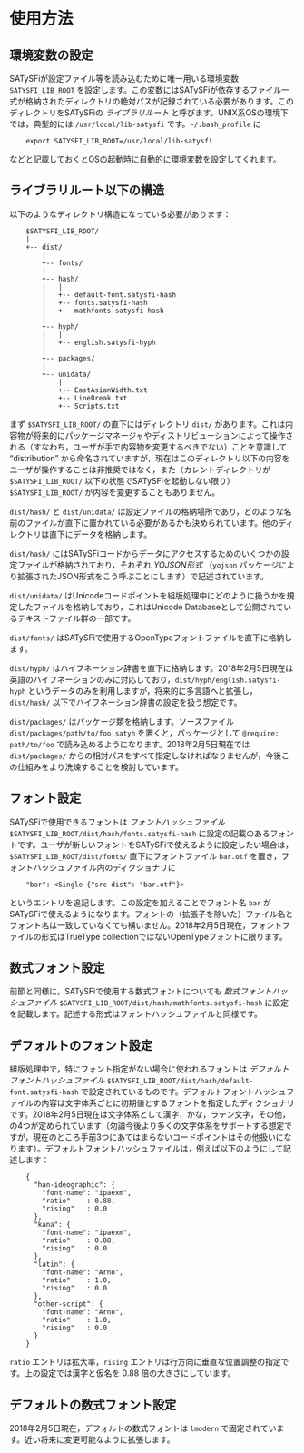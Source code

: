 # 使用方法

## 環境変数の設定

SATySFiが設定ファイル等を読み込むために唯一用いる環境変数 `SATYSFI_LIB_ROOT` を設定します。この変数にはSATySFiが依存するファイル一式が格納されたディレクトリの絶対パスが記録されている必要があります。このディレクトリをSATySFiの *ライブラリルート* と呼びます。UNIX系OSの環境下では，典型的には `/usr/local/lib-satysfi` です。`~/.bash_profile` に

```
    export SATYSFI_LIB_ROOT=/usr/local/lib-satysfi
```

などと記載しておくとOSの起動時に自動的に環境変数を設定してくれます。


## ライブラリルート以下の構造

以下のようなディレクトリ構造になっている必要があります：

```
    $SATYSFI_LIB_ROOT/
    |
    +-- dist/
        |
        +-- fonts/
        |
        +-- hash/
        |   |
        |   +-- default-font.satysfi-hash
        |   +-- fonts.satysfi-hash
        |   +-- mathfonts.satysfi-hash
        |
        +-- hyph/
        |   |
        |   +-- english.satysfi-hyph
        |
        +-- packages/
        |
        +-- unidata/
            |
            +-- EastAsianWidth.txt
            +-- LineBreak.txt
            +-- Scripts.txt
```

まず `$SATYSFI_LIB_ROOT/` の直下にはディレクトリ `dist/` があります。これは内容物が将来的にパッケージマネージャやディストリビューションによって操作される（すなわち，ユーザが手で内容物を変更するべきでない）ことを意識して “distribution” から命名されていますが，現在はこのディレクトリ以下の内容をユーザが操作することは非推奨ではなく，また（カレントディレクトリが `$SATYSFI_LIB_ROOT/` 以下の状態でSATySFiを起動しない限り）`$SATYSFI_LIB_ROOT/` が内容を変更することもありません。

`dist/hash/` と `dist/unidata/` は設定ファイルの格納場所であり，どのような名前のファイルが直下に置かれている必要があるかも決められています。他のディレクトリは直下にデータを格納します。

`dist/hash/` にはSATySFiコードからデータにアクセスするためのいくつかの設定ファイルが格納されており，それぞれ *YOJSON形式* （`yojson` パッケージにより拡張されたJSON形式をこう呼ぶことにします）で記述されています。

`dist/unidata/` はUnicodeコードポイントを組版処理中にどのように扱うかを規定したファイルを格納しており，これはUnicode Databaseとして公開されているテキストファイル群の一部です。

`dist/fonts/` はSATySFiで使用するOpenTypeフォントファイルを直下に格納します。

`dist/hyph/` はハイフネーション辞書を直下に格納します。2018年2月5日現在は英語のハイフネーションのみに対応しており，`dist/hyph/english.satysfi-hyph` というデータのみを利用しますが，将来的に多言語へと拡張し，`dist/hash/` 以下でハイフネーション辞書の設定を扱う想定です。

`dist/packages/` はパッケージ類を格納します。ソースファイル `dist/packages/path/to/foo.satyh` を置くと，パッケージとして `@require: path/to/foo` で読み込めるようになります。2018年2月5日現在では `dist/packages/` からの相対パスをすべて指定しなければなりませんが，今後この仕組みをより洗煉することを検討しています。

## フォント設定

SATySFiで使用できるフォントは *フォントハッシュファイル* `$SATYSFI_LIB_ROOT/dist/hash/fonts.satysfi-hash` に設定の記載のあるフォントです。ユーザが新しいフォントをSATySFiで使えるように設定したい場合は，`$SATYSFI_LIB_ROOT/dist/fonts/` 直下にフォントファイル `bar.otf` を置き，フォントハッシュファイル内のディクショナリに

```
    "bar": <Single {"src-dist": "bar.otf"}>
```

というエントリを追記します。この設定を加えることでフォント名 `bar` がSATySFiで使えるようになります。フォントの（拡張子を除いた）ファイル名とフォント名は一致していなくても構いません。2018年2月5日現在，フォントファイルの形式はTrueType collectionではないOpenTypeフォントに限ります。

## 数式フォント設定

前節と同様に，SATySFiで使用する数式フォントについても *数式フォントハッシュファイル* `$SATYSFI_LIB_ROOT/dist/hash/mathfonts.satysfi-hash` に設定を記載します。記述する形式はフォントハッシュファイルと同様です。

## デフォルトのフォント設定

組版処理中で，特にフォント指定がない場合に使われるフォントは *デフォルトフォントハッシュファイル* `$SATYSFI_LIB_ROOT/dist/hash/default-font.satysfi-hash` で設定されているものです。デフォルトフォントハッシュファイルの内容は文字体系ごとに初期値とするフォントを指定したディクショナリです。2018年2月5日現在は文字体系として漢字，かな，ラテン文字，その他，の4つが定められています（勿論今後より多くの文字体系をサポートする想定ですが，現在のところ手前3つにあてはまらないコードポイントはその他扱いになります）。デフォルトフォントハッシュファイルは，例えば以下のようにして記述します：

```
    {
      "han-ideographic": {
        "font-name": "ipaexm",
        "ratio"    : 0.88,
        "rising"   : 0.0
      },
      "kana": {
        "font-name": "ipaexm",
        "ratio"    : 0.88,
        "rising"   : 0.0
      },
      "latin": {
        "font-name": "Arno",
        "ratio"    : 1.0,
        "rising"   : 0.0
      },
      "other-script": {
        "font-name": "Arno",
        "ratio"    : 1.0,
        "rising"   : 0.0
      }
    }
```

`ratio` エントリは拡大率，`rising` エントリは行方向に垂直な位置調整の指定です。上の設定では漢字と仮名を 0.88 倍の大きさにしています。

## デフォルトの数式フォント設定

2018年2月5日現在，デフォルトの数式フォントは `lmodern` で固定されています。近い将来に変更可能なように拡張します。
